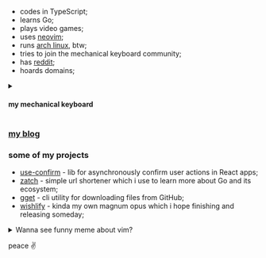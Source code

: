 - codes in TypeScript;
- learns Go;
- plays video games;
- uses [neovim](https://github.com/neovim/neovim);
- runs [arch linux](https://archlinux.org/), btw;
- tries to join the mechanical keyboard community;
- has [reddit](https://www.reddit.com/user/daniil-tsivinsky);
- hoards domains;

<details>
  <summary><h4>my mechanical keyboard</h4></summary>
  
  Keychron K6 with hotswap. currently using [tactile fruit switches](https://zatch.ru/red-fruit-switches) and [blank dot keycaps](https://zatch.ru/dot-keycaps); all came from Aliexpress :)
  
  <img src="./keyboard.jpg" alt="keyboard should be here" />
</details>

### [my blog](https://tsivinsky.com/blog)

### some of my projects

- [use-confirm](https://github.com/tsivinsky/use-confirm) - lib for asynchronously confirm user actions in React apps;
- [zatch](https://github.com/tsivinsky/zatch) - simple url shortener which i use to learn more about Go and its ecosystem;
- [gget](https://github.com/tsivinsky/gget) - cli utility for downloading files from GitHub;
- [wishlify](https://github.com/tsivinsky/wishlify) - kinda my own magnum opus which i hope finishing and releasing someday;

<details>
  <summary>Wanna see funny meme about vim?</summary>
  <img src="https://fileasy.ru/vim.png" alt="vim meme" />
</details>

peace ✌️
